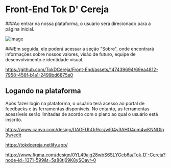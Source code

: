 # Front-End Tok D' Cereja

###Ao entrar na nossa plataforma, o usuário será direcionado para a página inicial.

![image](https://github.com/TokDCereja/Front-End/assets/147439694/f4416bcc-999b-4a14-b141-9265152c8438)

###Em seguida, ele poderá acessar a seção "Sobre", onde encontrará informações sobre nossos valores, visão de futuro, equipe de desenvolvimento e identidade visual. 


https://github.com/TokDCereja/Front-End/assets/147439694/69ea4812-7958-456f-b1a1-2499bd6875e0



## Logando na plataforma


Após fazer login na plataforma, o usuário terá acesso ao portal de feedbacks e às ferramentas disponíveis. No entanto, as ferramentas acessíveis serão limitadas de acordo com o plano ao qual o usuário está inscrito.





https://www.canva.com/design/DAGFUhOr9cc/wI04y3AHO4om4wKNNOlp3w/edit

https://tokdcereja.netlify.app/

https://www.figma.com/design/0YL49ajg28wbS6SLYGcb6a/Tok-D'-Cereja?node-id=1371-599&t=5a88tj69K8ySOavr-0

